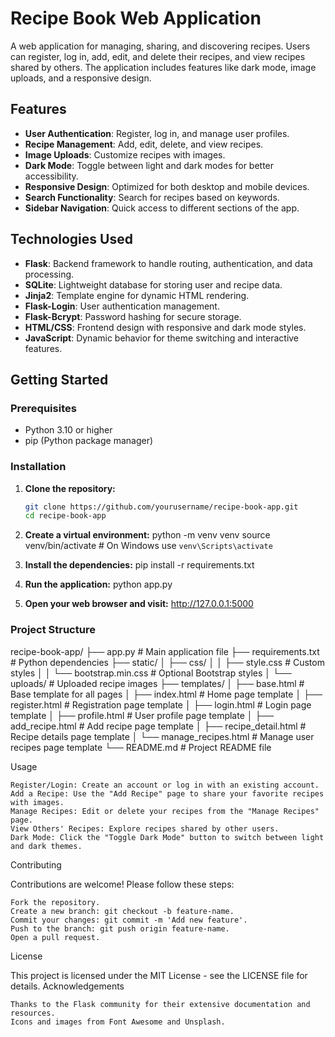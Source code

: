 # Recipe Book Web Application

A web application for managing, sharing, and discovering recipes. Users can register, log in, add, edit, and delete their recipes, and view recipes shared by others. The application includes features like dark mode, image uploads, and a responsive design.

## Features

- **User Authentication**: Register, log in, and manage user profiles.
- **Recipe Management**: Add, edit, delete, and view recipes.
- **Image Uploads**: Customize recipes with images.
- **Dark Mode**: Toggle between light and dark modes for better accessibility.
- **Responsive Design**: Optimized for both desktop and mobile devices.
- **Search Functionality**: Search for recipes based on keywords.
- **Sidebar Navigation**: Quick access to different sections of the app.

## Technologies Used

- **Flask**: Backend framework to handle routing, authentication, and data processing.
- **SQLite**: Lightweight database for storing user and recipe data.
- **Jinja2**: Template engine for dynamic HTML rendering.
- **Flask-Login**: User authentication management.
- **Flask-Bcrypt**: Password hashing for secure storage.
- **HTML/CSS**: Frontend design with responsive and dark mode styles.
- **JavaScript**: Dynamic behavior for theme switching and interactive features.

## Getting Started

### Prerequisites

- Python 3.10 or higher
- pip (Python package manager)

### Installation

1. **Clone the repository:**

   ```bash
   git clone https://github.com/yourusername/recipe-book-app.git
   cd recipe-book-app
2. **Create a virtual environment:**
    python -m venv venv
    source venv/bin/activate   # On Windows use `venv\Scripts\activate`
3. **Install the dependencies:**
    pip install -r requirements.txt
4. **Run the application:**
    python app.py
5. **Open your web browser and visit:**
    http://127.0.0.1:5000
    
### Project Structure
recipe-book-app/ ├── app.py # Main application file ├── requirements.txt # Python dependencies ├── static/
│ ├── css/
│ │ ├── style.css # Custom styles │ │ └── bootstrap.min.css # Optional Bootstrap styles │ └── uploads/ # Uploaded recipe images ├── templates/
│ ├── base.html # Base template for all pages │ ├── index.html # Home page template │ ├── register.html # Registration page template │ ├── login.html # Login page template │ ├── profile.html # User profile page template │ ├── add_recipe.html # Add recipe page template │ ├── recipe_detail.html # Recipe details page template │ └── manage_recipes.html # Manage user recipes page template └── README.md # Project README file

Usage

    Register/Login: Create an account or log in with an existing account.
    Add a Recipe: Use the "Add Recipe" page to share your favorite recipes with images.
    Manage Recipes: Edit or delete your recipes from the "Manage Recipes" page.
    View Others' Recipes: Explore recipes shared by other users.
    Dark Mode: Click the "Toggle Dark Mode" button to switch between light and dark themes.

Contributing

Contributions are welcome! Please follow these steps:

    Fork the repository.
    Create a new branch: git checkout -b feature-name.
    Commit your changes: git commit -m 'Add new feature'.
    Push to the branch: git push origin feature-name.
    Open a pull request.

License

This project is licensed under the MIT License - see the LICENSE file for details.
Acknowledgements

    Thanks to the Flask community for their extensive documentation and resources.
    Icons and images from Font Awesome and Unsplash.